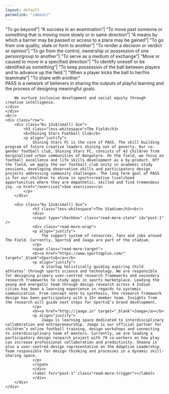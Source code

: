 ```yaml
---
layout: default
permalink: "/about/"
---
```


<div class="inner">
    <div class="row">
    <div class="12u 12u$(small) about-headline is-centered">
            <span id="js-rotating2">
                "To go beyond"|
                “A success in an examination”|
                “To move past someone or something that is moving more slowly or in same direction”|
                “A means by which a barrier may be passed or access to a place may be gained”|
                “To go from one quality, state or form to another”|
                “To render a decision or verdict or opinion”|
                “To go from the control, ownership or possession of one person/group to another”|
                “To serve as a medium of exchange”|
                “Move or caused to move in a specified direction”|
                “To identify oneself or be identified as something”|
                “To keep possession of the ball between players and to advance up the field.”|
                “When a player kicks the ball to her/his teammate”|
                "To share with another"
            </span>
    </div>  
    <div class="12u 12u$(small) about-headline">
        PASS is a network of believers in sharing the outputs of playful learning and the process of designing meaningful goals.

        We nurture inclusive development and social equity through creative intelligence.
    </div>
    </div>
    <br/>
    <div class="row">
        <div class="6u 12u$(small) bio">
            <h3 class="less-whitespace">The Field</h3>
            <b>Shining Stars Football Club</b>
            <p align="justify">
                Shining Stars FC is the core of PASS. The skill building program of future creative leaders shining out of poverty. Our co-gender football club, Shining Stars FC, consists of 43 children from marginalised urban communities of Bangalore. On the field, we focus on football excellence and life skills development as a by-product. Off the field, we apply the our football club unity in academic study sessions, developing observation skills and participatory design projects addressing community challenges. The long term goal of PASS is for our children to shine in sport+creative livelihood opportunities where they are empathetic, skilled and find tremendous joy. <a href="/exercises">See exercises</a>
            </p>
        </div>

        <div class="6u 12u$(small) bio">
                <h3 class="less-whitespace">The Stadium</h3><br/>
                <div>
                <input type="checkbox" class="read-more-state" id="post-1" />
                <div class="read-more-wrap">
                <p align="justify">
                    The support system of resources, fans and jobs around The Field. Currently, SportsQ and Jaaga are part of the stadium.
                </p>
                <span class="read-more-target">
                <b><a href="https://www.sportsqplus.com/" target="_blank">SportsQ</a></b>
                <p align="justify">
                    A startup holistically guiding aspiring child athletes’ through sports science and technology. We are responsible for designing primary user-centred research frameworks and secondary research frameworks to study apps in sports marketplace. Leading the young and energetic team through design research across 4 Indian cities has been a learning experience in regards to systemic communication. From concept note to synthesis, the research framework design has been participatory with a 15+ member team. Insights from the research will guide next steps for SportsQ’s brand development.
                </p>
                <b><a href="http://jaaga.in" target="_blank">Jaaga</a></b>
                <p align="justify">
                    Jaaga is learning space dedicated to interdisciplinary collaboration and entrepreneurship. Jaaga is our official partner for children’s online football training, design workshops and connecting to interdisciplinary team of mentors. Currently, we are leading a participatory design research project with 79 co-workers on how play can increase professional collaboration and productivity. Shaona is also a user-centred design representative on the Adaptive Leadership Team responsible for design thinking and processes in a dynamic skill-sharing space.
                </p>
                </span>
                </div>
                <label for="post-1" class="read-more-trigger"></label>
                </div>
        </div>
    </div>
</div>